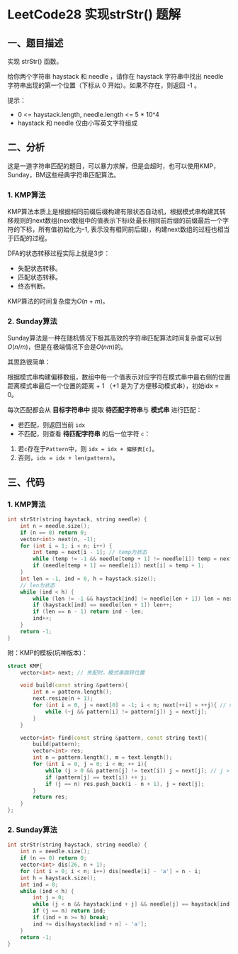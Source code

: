 # LeetCode28 实现strStr() 题解

## 一、题目描述

实现 strStr() 函数。

给你两个字符串 haystack 和 needle ，请你在 haystack 字符串中找出 needle 字符串出现的第一个位置（下标从 0 开始）。如果不存在，则返回  -1 。

提示：

+ 0 <= haystack.length, needle.length <= 5 * 10^4
+ haystack 和 needle 仅由小写英文字符组成



## 二、分析

这是一道字符串匹配的题目，可以暴力求解，但是会超时，也可以使用KMP，Sunday，BM这些经典字符串匹配算法。

### 1. KMP算法

KMP算法本质上是根据相同前缀后缀构建有限状态自动机，根据模式串构建其转移规则的next数组(next数组中的值表示下标i处最长相同前后缀的前缀最后一个字符的下标，所有值初始化为-1, 表示没有相同前后缀)，构建next数组的过程也相当于匹配的过程。

DFA的状态转移过程实际上就是3步：

+ 失配状态转移。
+ 匹配状态转移。
+ 终态判断。

KMP算法的时间复杂度为$O(n+m)$。



### 2. Sunday算法

Sunday算法是一种在随机情况下极其高效的字符串匹配算法时间复杂度可以到$O(n/m)$，但是在极端情况下会是$O(nm)$的。

其思路很简单：

根据模式串构建偏移数组，数组中每一个值表示对应字符在模式串中最右侧的位置距离模式串最后一个位置的距离 +  1 （+1 是为了方便移动模式串），初始idx = 0。

每次匹配都会从 **目标字符串中** 提取 **待匹配字符串**与 **模式串** 进行匹配：

- 若匹配，则返回当前 `idx`
- 不匹配，则查看 **待匹配字符串** 的后一位字符 `c`：

1. 若`c`存在于`Pattern`中，则 `idx = idx + 偏移表[c]`。
2. 否则，`idx = idx + len(pattern)`。



## 三、代码

### 1. KMP算法

```c++
int strStr(string haystack, string needle) {
    int n = needle.size();
    if (n == 0) return 0;
    vector<int> next(n, -1);
    for (int i = 1; i < n; i++) {
        int temp = next[i - 1]; // temp为状态
        while (temp != -1 && needle[temp + 1] != needle[i]) temp = next[temp]
        if (needle[temp + 1] == needle[i]) next[i] = temp + 1;
    }
    int len = -1, ind = 0, h = haystack.size();
    // len为状态
    while (ind < h) {
        while (len != -1 && haystack[ind] != needle[len + 1]) len = next[len]
        if (haystack[ind] == needle[len + 1]) len++;
        if (len == n - 1) return ind - len;
        ind++;
    }
    return -1;
}
```

附：KMP的模板(坑神版本)：

```c++
struct KMP{
    vector<int> next; // 失配时，模式串跳转位置

    void build(const string &pattern){
        int n = pattern.length();
        next.resize(n + 1);
        for (int i = 0, j = next[0] = -1; i < n; next[++i] = ++j){ // next(i) := 前s[0...i-1]的失配函数值
            while (~j && pattern[i] != pattern[j]) j = next[j];
        }
    }

    vector<int> find(const string &pattern, const string text){
        build(pattern);
        vector<int> res;
        int n = pattern.length(), m = text.length();
        for (int i = 0, j = 0; i < m; ++ i){
            while (j > 0 && pattern[j] != text[i]) j = next[j]; // j > 0 是因为，当 j = 0时，我们直接在下面单独处理即可
            if (pattern[j] == text[i]) ++ j;
            if (j == n) res.push_back(i - n + 1), j = next[j];
        }
        return res;
    }
};
```



### 2. Sunday算法

```c++
int strStr(string haystack, string needle) {
    int n = needle.size();
    if (n == 0) return 0;
    vector<int> dis(26, n + 1);
    for (int i = 0; i < n; i++) dis[needle[i] - 'a'] = n - i;
    int h = haystack.size();
    int ind = 0;
    while (ind < h) {
        int j = 0;
        while (j < n && haystack[ind + j] && needle[j] == haystack[ind + j]) j++;
        if (j == n) return ind;
        if (ind + n >= h) break;
        ind += dis[haystack[ind + n] - 'a'];
    }
    return -1;
}
```

